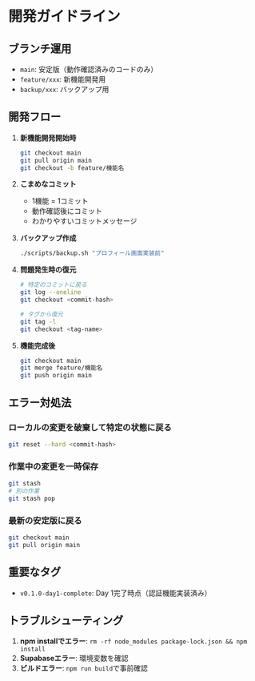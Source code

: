 # 開発ガイドライン

## ブランチ運用

- `main`: 安定版（動作確認済みのコードのみ）
- `feature/xxx`: 新機能開発用
- `backup/xxx`: バックアップ用

## 開発フロー

1. **新機能開発開始時**
   ```bash
   git checkout main
   git pull origin main
   git checkout -b feature/機能名
   ```

2. **こまめなコミット**
   - 1機能 = 1コミット
   - 動作確認後にコミット
   - わかりやすいコミットメッセージ

3. **バックアップ作成**
   ```bash
   ./scripts/backup.sh "プロフィール画面実装前"
   ```

4. **問題発生時の復元**
   ```bash
   # 特定のコミットに戻る
   git log --oneline
   git checkout <commit-hash>
   
   # タグから復元
   git tag -l
   git checkout <tag-name>
   ```

5. **機能完成後**
   ```bash
   git checkout main
   git merge feature/機能名
   git push origin main
   ```

## エラー対処法

### ローカルの変更を破棄して特定の状態に戻る
```bash
git reset --hard <commit-hash>
```

### 作業中の変更を一時保存
```bash
git stash
# 別の作業
git stash pop
```

### 最新の安定版に戻る
```bash
git checkout main
git pull origin main
```

## 重要なタグ

- `v0.1.0-day1-complete`: Day 1完了時点（認証機能実装済み）

## トラブルシューティング

1. **npm installでエラー**: `rm -rf node_modules package-lock.json && npm install`
2. **Supabaseエラー**: 環境変数を確認
3. **ビルドエラー**: `npm run build`で事前確認
